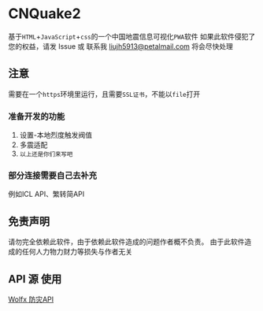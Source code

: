 # CNQuake2
基于`HTML`+`JavaScript`+`css`的一个中国地震信息可视化`PWA`软件
如果此软件侵犯了您的权益，请发 Issue 或 联系我 liujh5913@petalmail.com
将会尽快处理

## 注意
需要在一个`https`环境里运行，且需要`SSL证书`，不能以`file`打开

### 准备开发的功能
1. 设置-本地烈度触发阀值
2. 多震适配
3. `以上还是你们来写吧`

### 部分连接需要自己去补充
例如ICL API、繁转简API

## 免责声明
请勿完全依赖此软件，由于依赖此软件造成的问题作者概不负责。
由于此软件造成的任何人力物力财力等损失与作者无关

## API 源 使用
[Wolfx 防灾API](https://wolfx.jp/apidoc)
